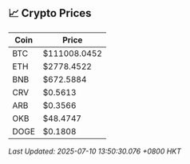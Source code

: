 ## 📈 Crypto Prices

| Coin | Price |
| ---- | ----- |
| BTC | $111008.0452 |
| ETH | $2778.4522 |
| BNB | $672.5884 |
| CRV | $0.5613 |
| ARB | $0.3566 |
| OKB | $48.4747 |
| DOGE | $0.1808 |

_Last Updated: 2025-07-10 13:50:30.076 +0800 HKT_